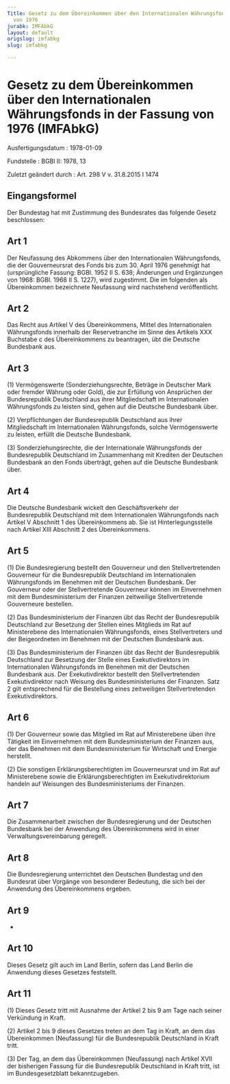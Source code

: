 ```yaml
---
Title: Gesetz zu dem Übereinkommen über den Internationalen Währungsfonds in der Fassung
  von 1976
jurabk: IMFAbkG
layout: default
origslug: imfabkg
slug: imfabkg

---
```


# Gesetz zu dem Übereinkommen über den Internationalen Währungsfonds in der Fassung von 1976 (IMFAbkG)

Ausfertigungsdatum
:   1978-01-09

Fundstelle
:   BGBl II: 1978, 13

Zuletzt geändert durch
:   Art. 298 V v. 31.8.2015 I 1474


## Eingangsformel

Der Bundestag hat mit Zustimmung des Bundesrates das folgende Gesetz beschlossen:


## Art 1

Der Neufassung des Abkommens über den Internationalen Währungsfonds, die der Gouverneursrat des Fonds bis zum 30. April 1976 genehmigt hat (ursprüngliche Fassung: BGBl. 1952 II S. 638; Änderungen und Ergänzungen von 1968: BGBl. 1968 II S. 1227), wird zugestimmt. Die im folgenden als Übereinkommen bezeichnete Neufassung wird nachstehend veröffentlicht.


## Art 2

Das Recht aus Artikel V des Übereinkommens, Mittel des Internationalen Währungsfonds innerhalb der Reservetranche im Sinne des Artikels XXX Buchstabe c des Übereinkommens zu beantragen, übt die Deutsche Bundesbank aus.


## Art 3

(1) Vermögenswerte (Sonderziehungsrechte, Beträge in Deutscher Mark oder fremder Währung oder Gold), die zur Erfüllung von Ansprüchen der Bundesrepublik Deutschland aus ihrer Mitgliedschaft im Internationalen Währungsfonds zu leisten sind, gehen auf die Deutsche Bundesbank über.

(2) Verpflichtungen der Bundesrepublik Deutschland aus ihrer Mitgliedschaft im Internationalen Währungsfonds, solche Vermögenswerte zu leisten, erfüllt die Deutsche Bundesbank.

(3) Sonderziehungsrechte, die der Internationale Währungsfonds der Bundesrepublik Deutschland im Zusammenhang mit Krediten der Deutschen Bundesbank an den Fonds überträgt, gehen auf die Deutsche Bundesbank über.


## Art 4

Die Deutsche Bundesbank wickelt den Geschäftsverkehr der Bundesrepublik Deutschland mit dem Internationalen Währungsfonds nach Artikel V Abschnitt 1 des Übereinkommens ab. Sie ist Hinterlegungsstelle nach Artikel XIII Abschnitt 2 des Übereinkommens.


## Art 5

(1) Die Bundesregierung bestellt den Gouverneur und den Stellvertretenden Gouverneur für die Bundesrepublik Deutschland im Internationalen Währungsfonds im Benehmen mit der Deutschen Bundesbank. Der Gouverneur oder der Stellvertretende Gouverneur können im Einvernehmen mit dem Bundesministerium der Finanzen zeitweilige Stellvertretende Gouverneure bestellen.

(2) Das Bundesministerium der Finanzen übt das Recht der Bundesrepublik Deutschland zur Besetzung der Stellen eines Mitglieds im Rat auf Ministerebene des Internationalen Währungsfonds, eines Stellvertreters und der Beigeordneten im Benehmen mit der Deutschen Bundesbank aus.

(3) Das Bundesministerium der Finanzen übt das Recht der Bundesrepublik Deutschland zur Besetzung der Stelle eines Exekutivdirektors im Internationalen Währungsfonds im Benehmen mit der Deutschen Bundesbank aus. Der Exekutivdirektor bestellt den Stellvertretenden Exekutivdirektor nach Weisung des Bundesministeriums der Finanzen. Satz 2 gilt entsprechend für die Bestellung eines zeitweiligen Stellvertretenden Exekutivdirektors.


## Art 6

(1) Der Gouverneur sowie das Mitglied im Rat auf Ministerebene üben ihre Tätigkeit im Einvernehmen mit dem Bundesministerium der Finanzen aus, der das Benehmen mit dem Bundesministerium für Wirtschaft und Energie herstellt.

(2) Die sonstigen Erklärungsberechtigten im Gouverneursrat und im Rat auf Ministerebene sowie die Erklärungsberechtigten im Exekutivdirektorium handeln auf Weisungen des Bundesministeriums der Finanzen.


## Art 7

Die Zusammenarbeit zwischen der Bundesregierung und der Deutschen Bundesbank bei der Anwendung des Übereinkommens wird in einer Verwaltungsvereinbarung geregelt.


## Art 8

Die Bundesregierung unterrichtet den Deutschen Bundestag und den Bundesrat über Vorgänge von besonderer Bedeutung, die sich bei der Anwendung des Übereinkommens ergeben.


## Art 9

-


## Art 10

Dieses Gesetz gilt auch im Land Berlin, sofern das Land Berlin die Anwendung dieses Gesetzes feststellt.


## Art 11

(1) Dieses Gesetz tritt mit Ausnahme der Artikel 2 bis 9 am Tage nach seiner Verkündung in Kraft.

(2) Artikel 2 bis 9 dieses Gesetzes treten an dem Tag in Kraft, an dem das Übereinkommen (Neufassung) für die Bundesrepublik Deutschland in Kraft tritt.

(3) Der Tag, an dem das Übereinkommen (Neufassung) nach Artikel XVII der bisherigen Fassung für die Bundesrepublik Deutschland in Kraft tritt, ist im Bundesgesetzblatt bekanntzugeben.

